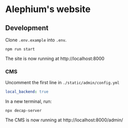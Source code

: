 # Alephium's website

## Development

Clone `.env.example` into `.env`.

```shell
npm run start
```

The site is now running at http://localhost:8000

### CMS

Uncomment the first line in `./static/admin/config.yml`

```yml
local_backend: true
```

In a new terminal, run:

```shell
npx decap-server
```

The CMS is now running at http://localhost:8000/admin/
